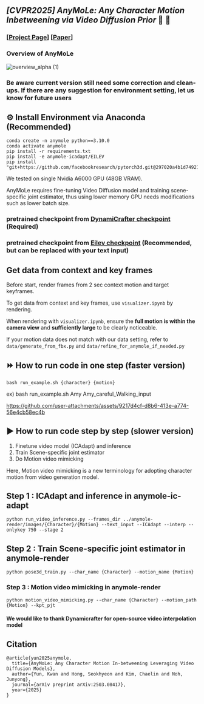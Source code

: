 ## ___***[CVPR2025] AnyMoLe: Any Character Motion Inbetweening via Video Diffusion Prior***___ :racehorse: :baby_chick:
<!-- ![](./assets/logo_long.png#gh-light-mode-only){: width="50%"} -->
<!-- ![](./assets/logo_long_dark.png#gh-dark-mode-only=100x20) -->

### [[Project Page](https://kwanyun.github.io/AnyMoLe_page/)] [[Paper](https://arxiv.org/abs/2503.08417)]

### Overview of AnyMoLe
![overview_alpha (1)](https://github.com/user-attachments/assets/ad9606fd-8ed2-46ec-9b12-4ecec7ac4285)







### Be aware current version still need some correction and clean-ups. If there are any suggestion for environment setting, let us know for future users

## :gear: Install Environment via Anaconda (Recommended)
    conda create -n anymole python==3.10.0
    conda activate anymole
    pip install -r requirements.txt
    pip install -e anymole-icadapt/EILEV
    pip install "git+https://github.com/facebookresearch/pytorch3d.git@297020a4b1d7492190cb4a909cafbd2c81a12cb5"

We tested on single Nvidia A6000 GPU (48GB VRAM). 

AnyMoLe requires fine-tuning Video Diffusion model and training scene-specific joint estimator, thus using lower memory GPU needs modifications such as lower batch size.

### pretrained checkpoint from [DynamiCrafter checkpoint](https://huggingface.co/Doubiiu/DynamiCrafter_512_Interp/blob/main/model.ckpt) (Required)
### pretrained checkpoint from [Eilev checkpoint](https://huggingface.co/kpyu/eilev-blip2-opt-2.7b) (Recommended, but can be replaced with your text input)

## Get data from context and key frames
Before start, render frames from 2 sec context motion and target keyframes.

To get data from context and key frames, use `visualizer.ipynb` by rendering.

When rendering with `visualizer.ipynb`, ensure the **full motion is within the camera view** and **sufficiently large** to be clearly noticeable.

If your motion data does not match with our data setting, refer to `data/generate_from_fbx.py` and `data/refine_for_anymole_if_needed.py`


## :fast_forward: How to run code in one step (faster version)
    bash run_example.sh {character} {motion}

ex) bash run_example.sh Amy Amy_careful_Walking_input



https://github.com/user-attachments/assets/9217d4cf-d8b6-413e-a774-56e4cb58ec4b


## :arrow_forward: How to run code step by step (slower version)
1. Finetune video model (ICAdapt) and inference
2. Train Scene-specific joint estimator
3. Do Motion video mimicking 

Here, Motion video mimicking is a new terminology for adopting character motion from video generation model.

## Step 1 : ICAdapt and inference in anymole-ic-adapt
    python run_video_inference.py --frames_dir ../anymole-render/images/{Character}/{Motion} --text_input --ICAdapt --interp --onlykey 750 --stage 2

## Step 2 : Train Scene-specific joint estimator in anymole-render
    python pose3d_train.py --char_name {Character} --motion_name {Motion}
    
### Step 3 : Motion video mimicking in anymole-render
    python motion_video_mimicking.py --char_name {Character} --motion_path {Motion} --kpt_pjt


#### We would like to thank Dynamicrafter for open-source video interpolation model

## Citation
```
@article{yun2025anymole,
  title={AnyMoLe: Any Character Motion In-betweening Leveraging Video Diffusion Models},
  author={Yun, Kwan and Hong, Seokhyeon and Kim, Chaelin and Noh, Junyong},
  journal={arXiv preprint arXiv:2503.08417},
  year={2025}
}
```
